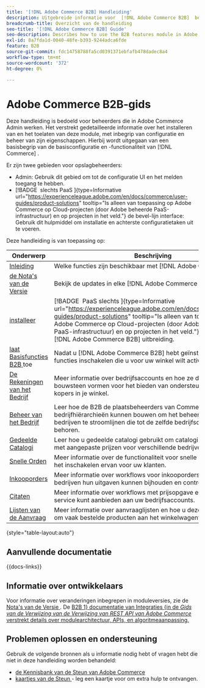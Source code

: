 ```yaml
---
title: '[!DNL Adobe Commerce B2B] Handleiding'
description: Uitgebreide informatie voor  [!DNL Adobe Commerce B2B]  beheerders, met inbegrip van installatie en configuratie.
breadcrumb-title: Overzicht van de handleiding
seo-title: '[!DNL Adobe Commerce B2B] Guide'
seo-description: Describes how to use the B2B features module in Adobe Commerce.
exl-id: 8a7fda1d-0040-48fe-b393-9244adca6fde
feature: B2B
source-git-commit: fdc14758788fa5cd0391371ebfafb478dadec8a4
workflow-type: tm+mt
source-wordcount: '372'
ht-degree: 0%

---
```


# Adobe Commerce B2B-gids

Deze handleiding is bedoeld voor beheerders die in Adobe Commerce Admin werken. Het verstrekt gedetailleerde informatie over het installeren van en het toelaten van deze module, met inbegrip van configuratie en beheer van zijn eigenschappen. Hierbij wordt uitgegaan van een basisbegrip van de basisconfiguratie en -functionaliteit van [!DNL Commerce] .

Er zijn twee gebieden voor opslagbeheerders:

- Admin: Gebruik dit gebied om tot de configuratie UI en het melden toegang te hebben.
- [!BADGE &#x200B; slechts PaaS &#x200B;]{type=Informative url="https://experienceleague.adobe.com/en/docs/commerce/user-guides/product-solutions" tooltip="Is alleen van toepassing op Adobe Commerce op Cloud-projecten (door Adobe beheerde PaaS-infrastructuur) en op projecten in het veld."} de bevel-lijn interface: Gebruik dit hulpmiddel om installatie en achterste configuratietaken uit te voeren.

Deze handleiding is van toepassing op:

| Onderwerp | Beschrijving |
| ------- | ----------- |
| [ Inleiding ](introduction.md) | Welke functies zijn beschikbaar met [!DNL Adobe Commerce B2B]? |
| [ de Nota&#39;s van de Versie ](release-notes.md) | Bekijk de updates in elke [!DNL Adobe Commerce B2B] -release. |
| [ installeer ](install.md) | [!BADGE &#x200B; PaaS slechts &#x200B;]{type=Informative url="https://experienceleague.adobe.com/en/docs/commerce/user-guides/product-solutions" tooltip="Is alleen van toepassing op Adobe Commerce op Cloud-projecten (door Adobe beheerde PaaS-infrastructuur) en op projecten in het veld."} installeert de [!DNL Adobe Commerce B2B] uitbreiding. |
| [ laat Basisfuncties B2B ](enable-basic-features.md) toe | Nadat u [!DNL Adobe Commerce B2B] hebt geïnstalleerd, moet u de functies inschakelen die u voor uw winkel wilt activeren. |
| [ De Rekeningen van het Bedrijf ](account-companies.md) | Meer informatie over bedrijfsaccounts en hoe ze de primaire bouwsteen vormen voor het bieden van ondersteuning aan B2B-kopers in je winkel. |
| [ Beheer van het Bedrijf ](manage-companies.md) | Leer hoe de B2B de plaatsbeheerders van Commerce bedrijfhiërarchieën kunnen bouwen om het beheer van veelvoudige bedrijven te stroomlijnen die tot de zelfde bedrijfsonderneming behoren. |
| [ Gedeelde Catalogi ](catalog-shared.md) | Leer hoe u gedeelde catalogi gebruikt om catalogi te onderhouden met aangepaste prijzen voor verschillende bedrijven. |
| [ Snelle Orden ](quick-order.md) | Meer informatie over de functionaliteit voor snelle bestellingen en het inschakelen ervan voor uw klanten. |
| [ Inkooporders ](purchase-order-flow.md) | Meer informatie over workflows voor inkooporders waarmee bedrijven hun uitgaven kunnen bijhouden en controleren. |
| [ Citaten ](quotes.md) | Meer informatie over workflows met prijsopgave en hoe u deze service kunt aanbieden aan uw bedrijfsaccounts. |
| [ Lijsten van de Aanvraag ](requisition-lists.md) | Meer informatie over aanvraaglijsten en hoe u deze kunt gebruiken om vaak bestelde producten aan het winkelwagentje toe te voegen. |

{style="table-layout:auto"}

## Aanvullende documentatie

{{docs-links}}

## Informatie over ontwikkelaars

Voor informatie over veranderingen inbegrepen in moduleversies, zie de [ Nota&#39;s van de Versie ](release-notes.md). De [ B2B 1&rbrace; documentatie van Integraties &lbrace;in de _Gids van de Verwijzing van de Verwijzing van REST API van Adobe Commerce_ verstrekt details over modulearchitectuur, APIs, en algoritmeaanpassing.](https://developer.adobe.com/commerce/webapi/rest/b2b/)

## Problemen oplossen en ondersteuning

Gebruik de volgende bronnen als u informatie nodig hebt of vragen hebt die niet in deze handleiding worden behandeld:

- [ de Kennisbank van de Steun van Adobe Commerce ](https://experienceleague.adobe.com/docs/commerce-knowledge-base/kb/overview.html)
- [ kaartjes van de Steun ](https://experienceleague.adobe.com/docs/commerce-knowledge-base/kb/help-center-guide/magento-help-center-user-guide.html#submit-ticket) - leg een kaartje voor om extra hulp te ontvangen.
